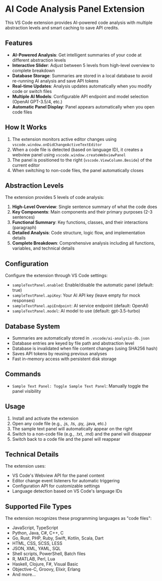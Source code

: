 # AI Code Analysis Panel Extension

This VS Code extension provides AI-powered code analysis with multiple abstraction levels and smart caching to save API credits.

## Features

- **AI-Powered Analysis**: Get intelligent summaries of your code at different abstraction levels
- **Interactive Slider**: Adjust between 5 levels from high-level overview to complete breakdown
- **Database Storage**: Summaries are stored in a local database to avoid re-running AI analysis and save API tokens
- **Real-time Updates**: Analysis updates automatically when you modify code or switch files
- **Multiple AI Models**: Configurable API endpoint and model selection (OpenAI GPT-3.5/4, etc.)
- **Automatic Panel Display**: Panel appears automatically when you open code files

## How It Works

1. The extension monitors active editor changes using `vscode.window.onDidChangeActiveTextEditor`
2. When a code file is detected (based on language ID), it creates a webview panel using `vscode.window.createWebviewPanel`
3. The panel is positioned to the right (`vscode.ViewColumn.Beside`) of the current editor
4. When switching to non-code files, the panel automatically closes

## Abstraction Levels

The extension provides 5 levels of code analysis:

1. **High-Level Overview**: Single sentence summary of what the code does
2. **Key Components**: Main components and their primary purposes (2-3 sentences)
3. **Functional Summary**: Key functions, classes, and their interactions (paragraph)
4. **Detailed Analysis**: Code structure, logic flow, and implementation details
5. **Complete Breakdown**: Comprehensive analysis including all functions, variables, and technical details

## Configuration

Configure the extension through VS Code settings:

- `sampleTextPanel.enabled`: Enable/disable the automatic panel (default: true)
- `sampleTextPanel.apiKey`: Your AI API key (leave empty for mock responses)
- `sampleTextPanel.apiEndpoint`: AI service endpoint (default: OpenAI)
- `sampleTextPanel.model`: AI model to use (default: gpt-3.5-turbo)

## Database System

- Summaries are automatically stored in `.vscode/ai-analysis-db.json`
- Database entries are keyed by file path and abstraction level
- Database is invalidated when file content changes (using SHA256 hash)
- Saves API tokens by reusing previous analyses
- Fast in-memory access with persistent disk storage

## Commands

- `Sample Text Panel: Toggle Sample Text Panel`: Manually toggle the panel visibility

## Usage

1. Install and activate the extension
2. Open any code file (e.g., .js, .ts, .py, .java, etc.)
3. The sample text panel will automatically appear on the right
4. Switch to a non-code file (e.g., .txt, .md) and the panel will disappear
5. Switch back to a code file and the panel will reappear

## Technical Details

The extension uses:
- VS Code's Webview API for the panel content
- Editor change event listeners for automatic triggering
- Configuration API for customizable settings
- Language detection based on VS Code's language IDs

## Supported File Types

The extension recognizes these programming languages as "code files":
- JavaScript, TypeScript
- Python, Java, C#, C++, C
- Go, Rust, PHP, Ruby, Swift, Kotlin, Scala, Dart
- HTML, CSS, SCSS, LESS
- JSON, XML, YAML, SQL
- Shell scripts, PowerShell, Batch files
- R, MATLAB, Perl, Lua
- Haskell, Clojure, F#, Visual Basic
- Objective-C, Groovy, Elixir, Erlang
- And more...
